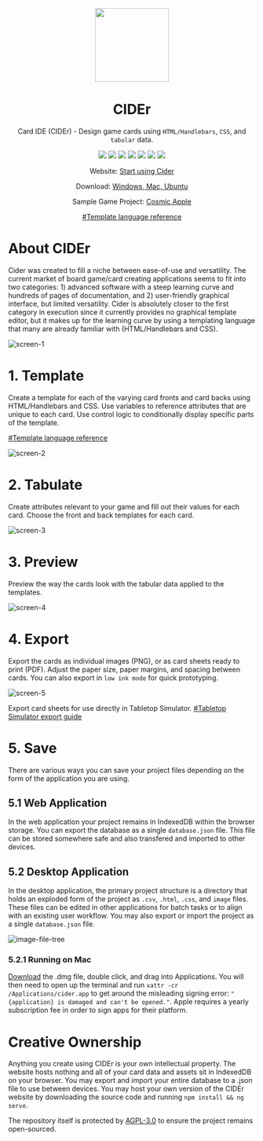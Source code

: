 <div align="center">

<img src="cider-app/src/assets/cider-logo-512.png" width=150px>

# CIDEr
Card IDE (CIDEr) - Design game cards using `HTML/Handlebars`, `CSS`, and `tabular` data.

[![][license]][license-url] 
[![][stars]][gh-url]
[![][release]][releases-url]
[![][downloads]][releases-url]
[![][last-commit]][gh-url]
[![][website]][pages-url]
[![][discord]][discord-url]

Website: [Start using Cider][pages-url]

Download: [Windows, Mac, Ubuntu][releases-url]
  
Sample Game Project: [Cosmic Apple][cosmic-apple]

[#Template language reference][handlebars-url]

</div>

# About CIDEr
Cider was created to fill a niche between ease-of-use and versatility. The current market of board game/card creating applications seems to fit
into two categories: 1) advanced software with a steep learning curve and hundreds of pages of documentation, and 2) user-friendly graphical interface, but limited versatility. Cider is absolutely closer to the first category in execution since it currently provides no graphical template editor, but it makes up for the learning curve by using a templating language that many are already familiar with (HTML/Handlebars and CSS).

![screen-1]

# 1. Template
Create a template for each of the varying card fronts and card backs using
HTML/Handlebars and CSS. Use variables to reference attributes that
are unique to each card. Use control logic to conditionally display
specific parts of the template.

[#Template language reference][handlebars-url]

![screen-2]

# 2. Tabulate
Create attributes relevant to your game and fill out their values for each
card. Choose the front and back templates for each card.

![screen-3]

# 3. Preview
Preview the way the cards look with the tabular data applied to the templates.

![screen-4]

# 4. Export
Export the cards as individual images (PNG), or as card sheets ready to print (PDF). Adjust the paper size, paper margins, and spacing between cards. You can also export in `low ink mode` for quick prototyping.

![screen-5]

Export card sheets for use directly in Tabletop Simulator.
[#Tabletop Simulator export guide][ttsexport-url]

# 5. Save
There are various ways you can save your project files depending on the form of the application you are using.

## 5.1 Web Application
In the web application your project remains in IndexedDB within the browser storage. You can export the database as a single `database.json` file. This file can be stored somewhere safe and also transfered and imported to other devices.

## 5.2 Desktop Application
In the desktop application, the primary project structure is a directory that holds an exploded form of the project as `.csv`, `.html`, `.css`, and `image` files. These files can be edited in other applications for batch tasks or to align with an existing user workflow. You may also export or import the project as a single `database.json` file.

![image-file-tree]

### 5.2.1 Running on Mac
[Download][releases-url] the .dmg file, double click, and drag into Applications. You will then need to open up the terminal and run `xattr -cr /Applications/cider.app` to get around the misleading signing error: `"{application} is damaged and can't be opened."`. Apple requires a yearly subscription fee in order to sign apps for their platform.

# Creative Ownership
Anything you create using CIDEr is your own intellectual property.
The website hosts nothing and all of your card data and assets sit
in IndexedDB on your browser. You may export and import your entire
database to a .json file to use between devices. You may host your own
version of the CIDEr website by downloading the source code and running `npm install && ng serve`.

The repository itself is protected by [AGPL-3.0][license-url] to ensure the project remains open-sourced.


[last-commit]: https://img.shields.io/github/last-commit/oatear/cider
[license]: https://badgen.net/github/license/oatear/cider?cache=600
[stars]: https://img.shields.io/github/stars/oatear/cider
[release]: https://img.shields.io/github/v/release/oatear/cider
[discord]: https://img.shields.io/discord/1129380421642240133?logo=discord&label=discord&color=%23515fe4&link=https%3A%2F%2Fdiscord.gg%2FHu9wMB5W
[downloads]: https://img.shields.io/github/downloads/oatear/cider/total
[website]: https://img.shields.io/website?down_color=red&down_message=offline&up_color=green&up_message=online&url=https%3A%2F%2Foatear.github.io%2Fcider
[logo-url]: docs/assets/cider-logo-80.png
[screen-1]: cider-app/src/assets/screen-1.png
[screen-2]: cider-app/src/assets/screen-2.png
[screen-3]: cider-app/src/assets/screen-3.png
[screen-4]: cider-app/src/assets/screen-4.png
[screen-5]: cider-app/src/assets/screen-5.png
[image-file-tree]: cider-app/src/assets/image-file-tree.png
[gh-url]: https://github.com/oatear/cider
[releases-url]: https://github.com/oatear/cider/releases
[cosmic-apple]: https://github.com/oatear/cosmic-apple-game
[handlebars-url]: HANDLEBARS.md
[ttsexport-url]: TTS_EXPORT.md
[license-url]: LICENSE.md
[pages-url]: https://oatear.github.io/cider
[discord-url]: https://discord.gg/Hu9wMB5W
